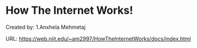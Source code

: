 # How The Internet Works!
Created by:
1.Anxhela Mehmetaj

URL: https://web.njit.edu/~am2997/HowTheInternetWorks/docs/index.html
